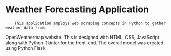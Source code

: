 # Weather Forecasting Application
        This application employs web scraping concepts in Python to gather weather data from
OpenWeathermap website. This is designed with HTML, CSS, JavaScript along with 
Python Tkinter  for the front-end. The overall model was created using Python Flask

 
